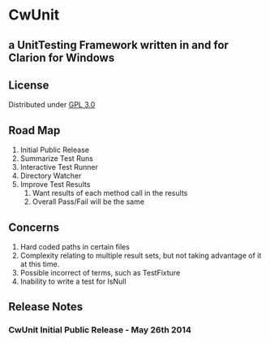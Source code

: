 # CwUnit #
## a UnitTesting Framework written in and for Clarion for Windows ##


## License ##
Distributed under [GPL 3.0](http://www.gnu.org/licenses/gpl-3.0.txt "GPL 3.0")

## Road Map ##
1. Initial Public Release
2. Summarize Test Runs
3. Interactive Test Runner
4. Directory Watcher
5. Improve Test Results
	1. Want results of each method call in the results
	2. Overall Pass/Fail will be the same


## Concerns ##
1. Hard coded paths in certain files
2. Complexity relating to multiple result sets, but not taking advantage of it at this time.
3. Possible incorrect of terms, such as TestFixture
4. Inability to write a test for IsNull

## Release Notes ##
### CwUnit Initial Public Release - May 26th 2014 ###
